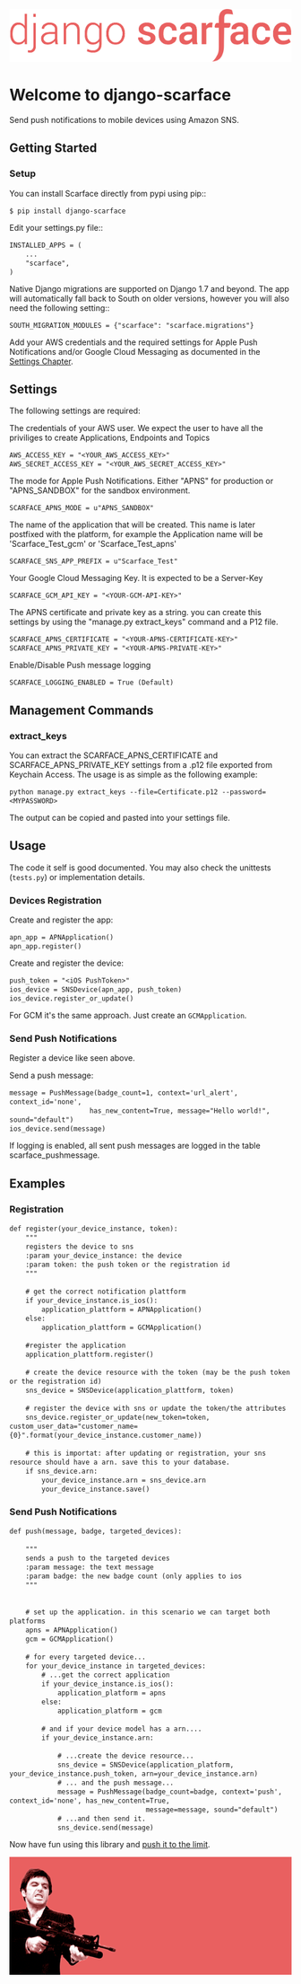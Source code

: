 ![django-scarface](logo_transparent.png)

# Welcome to django-scarface

Send push notifications to mobile devices using Amazon SNS.

## Getting Started

### Setup
You can install Scarface directly from pypi using pip::

	$ pip install django-scarface


Edit your settings.py file::

	INSTALLED_APPS = (
		...
		"scarface",
	)


Native Django migrations are supported on Django 1.7 and beyond. The app will automatically
fall back to South on older versions, however you will also need the following setting::

	SOUTH_MIGRATION_MODULES = {"scarface": "scarface.migrations"}

Add your AWS credentials and the required settings for Apple Push Notifications and/or Google Cloud Messaging as documented in the [Settings Chapter](#settings).


## Settings
The following settings are required:

The credentials of your AWS user. We expect the user to have all the priviliges to create Applications, Endpoints and Topics

    AWS_ACCESS_KEY = "<YOUR_AWS_ACCESS_KEY>"
    AWS_SECRET_ACCESS_KEY = "<YOUR_AWS_SECRET_ACCESS_KEY>"

The mode for Apple Push Notifications. Either "APNS" for production or "APNS_SANDBOX" for the sandbox environment.

    SCARFACE_APNS_MODE = u"APNS_SANDBOX"

The name of the application that will be created. This name is later postfixed with the platform, for example the Application name will be 'Scarface_Test_gcm' or 'Scarface_Test_apns'

    SCARFACE_SNS_APP_PREFIX = u"Scarface_Test"

Your Google Cloud Messaging Key. It is expected to be a Server-Key

    SCARFACE_GCM_API_KEY = "<YOUR-GCM-API-KEY>"

The APNS certificate and private key as a string. you can create this settings by using the "manage.py extract_keys" command and a P12 file.

    SCARFACE_APNS_CERTIFICATE = "<YOUR-APNS-CERTIFICATE-KEY>"
    SCARFACE_APNS_PRIVATE_KEY = "<YOUR-APNS-PRIVATE-KEY>"

Enable/Disable Push message logging 
    
    SCARFACE_LOGGING_ENABLED = True (Default)

## Management Commands
### extract_keys
You can extract the SCARFACE_APNS_CERTIFICATE and SCARFACE_APNS_PRIVATE_KEY settings from a .p12 file exported from Keychain Access. The usage is as simple as the following example:

    python manage.py extract_keys --file=Certificate.p12 --password=<MYPASSWORD>

The output can be copied and pasted into your settings file.

## Usage
The code it self is good documented. You may also check the unittests (`tests.py`) or implementation details.

### Devices Registration
Create and register the app:
    
    apn_app = APNApplication()
    apn_app.register()

Create and register the device:

    push_token = "<iOS PushToken>"
    ios_device = SNSDevice(apn_app, push_token)
    ios_device.register_or_update()

For GCM it's the same approach. Just create an `GCMApplication`.

    

### Send Push Notifications

Register a device like seen above.

Send a push message:

    message = PushMessage(badge_count=1, context='url_alert', context_id='none',
                        has_new_content=True, message="Hello world!", sound="default")
    ios_device.send(message)

If logging is enabled, all sent push messages are logged in the table scarface_pushmessage.


## Examples

### Registration
    def register(your_device_instance, token):
        """
        registers the device to sns
        :param your_device_instance: the device
        :param token: the push token or the registration id
        """

        # get the correct notification plattform
        if your_device_instance.is_ios():
            application_plattform = APNApplication()
        else:
            application_plattform = GCMApplication()

        #register the application
        application_plattform.register()

        # create the device resource with the token (may be the push token or the registration id)
        sns_device = SNSDevice(application_plattform, token)

        # register the device with sns or update the token/the attributes
        sns_device.register_or_update(new_token=token, custom_user_data="customer_name={0}".format(your_device_instance.customer_name))

        # this is importat: after updating or registration, your sns resource should have a arn. save this to your database.
        if sns_device.arn:
            your_device_instance.arn = sns_device.arn
            your_device_instance.save()

### Send Push Notifications
    def push(message, badge, targeted_devices):

        """
        sends a push to the targeted devices
        :param message: the text message
        :param badge: the new badge count (only applies to ios
        """


        # set up the application. in this scenario we can target both platforms
        apns = APNApplication()
        gcm = GCMApplication()

        # for every targeted device...
        for your_device_instance in targeted_devices:
            # ...get the correct application
            if your_device_instance.is_ios():
                application_platform = apns
            else:
                application_platform = gcm

            # and if your device model has a arn....
            if your_device_instance.arn:

                # ...create the device resource...
                sns_device = SNSDevice(application_platform, your_device_instance.push_token, arn=your_device_instance.arn)
                # ... and the push message...
                message = PushMessage(badge_count=badge, context='push', context_id='none', has_new_content=True,
                                      message=message, sound="default")
                # ...and then send it.
                sns_device.send(message)

Now have fun using this library and [push it to the limit](https://www.youtube.com/watch?v=9D-QD_HIfjA).

![the movie](scarface-movie.png)